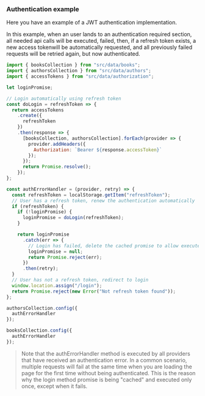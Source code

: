 ### Authentication example

Here you have an example of a JWT authentication implementation.

In this example, when an user lands to an authentication required section, all needed api calls will be executed, failed, then, if a refresh token exists, a new access tokenwill be automatically requested, and all previously failed requests will be retried again, but now authenticated.

```js
import { booksCollection } from "src/data/books";
import { authorsCollection } from "src/data/authors";
import { accessTokens } from "src/data/authorization";

let loginPromise;

// Login automatically using refresh token
const doLogin = refreshToken => {
  return accessTokens
    .create({
      refreshToken
    })
    .then(response => {
      [booksCollection, authorsCollection].forEach(provider => {
        provider.addHeaders({
          Authorization: `Bearer ${response.accessToken}`
        });
      });
      return Promise.resolve();
    });
};

const authErrorHandler = (provider, retry) => {
  const refreshToken = localStorage.getItem("refreshToken");
  // User has a refresh token, renew the authentication automatically
  if (refreshToken) {
    if (!loginPromise) {
      loginPromise = doLogin(refreshToken);
    }

    return loginPromise
      .catch(err => {
        // Login has failed, delete the cached promise to allow execute it again
        loginPromise = null;
        return Promise.reject(err);
      })
      .then(retry);
  }
  // User has not a refresh token, redirect to login
  window.location.assign("/login");
  return Promise.reject(new Error("Not refresh token found"));
};

authorsCollection.config({
  authErrorHandler
});

booksCollection.config({
  authErrorHandler
});
```

> Note that the authErrorHandler method is executed by all providers that have received an authentication error. In a common scenario, multiple requests will fail at the same time when you are loading the page for the first time without being authenticated. This is the reason why the login method promise is being "cached" and executed only once, except when it fails.
